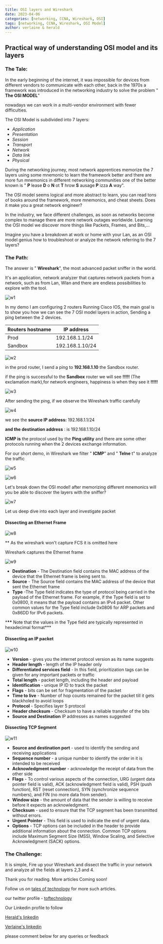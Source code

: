 ```yaml
---
title: OSI layers and Wireshark
date: 2023-04-06
categories: [networking, CCNA, Wireshark, OSI]
tags: [networking, CCNA, Wireshark, OSI Model]
author: verlaine & herald
---
```


## **Practical way of understanding OSI model and its layers**

### **The Tale:**

In the early beginning of the internet, it was impossible for devices from different vendors to communicate with each other, back in the 1970s a framework was introduced in the networking industry to solve the problem " **The OSI MODEL**"

nowadays we can work in a multi-vendor environment with fewer difficulties.

The OSI Model is subdivided into 7 layers:

- _Application_
- _Presentation_
- _Session_
- _Transport_
- _Network_
- _Data link_
- _Physical_

During the networking journey, most network apprentices memorize the 7 layers using some mnemonic to learn the framework better and there are more fun mnemonics in different networking communities one of the better known is " **P** lease **D** o **N** ot **T** hrow **S** ausage **P** izza **A** way".

The OSI model seems logical and more abstract to learn, you can read tons of books around the framework, more mnemonics, and cheat sheets. Does it make you a great network engineer?

In the industry, we face different challenges, as soon as networks become complex to manage there are more network outages worldwide. Learning the OSI model we discover more things like Packets, Frames, and Bits,...

Imagine you have a breakdown at work or home with your Lan, as an OSI model genius how to troubleshoot or analyze the network referring to the 7 layers?

### **The Path:**

The answer is " **Wireshark**", the most advanced packet sniffer in the world.

It's an application, network analyzer that captures network packets from a network, such as from Lan, Wlan and there are endless possibilities to explore with the tool.

![w1](/assets/img/favicons/Wireshark1.png)

In my demo I am configuring 2 routers Running Cisco IOS, the main goal is to show you how we can see the 7 OSI model layers in action, Sending a ping between the 2 devices.

| **Routers hostname** | **IP address** |
| --- | --- |
| Prod | 192.168.1.1/24 |
| Sandbox | 192.168.1.10/24 |

![w2](/assets/img/favicons/Wireshark2.png)

in the prod router, I send a ping to **192.168.1.10** the Sandbox router.

if the ping is successful to the **Sandbox** router we will see **!!!!!** (The exclamation mark),for network engineers, happiness is when they see it **!!!!!**

![w3](/assets/img/favicons/Wireshark3.png)

After sending the ping, if we observe the Wireshark traffic carefully

![w4](/assets/img/favicons/Wireshark4.png)

we see the **source IP address:** 192.168.1.1/24

**and the destination address** : is 192.168.1.10/24

**ICMP is** the protocol used by the **Ping utility** and there are some other protocols running when the 2 devices exchange information.

For our short demo, in Wireshark we filter " **ICMP**" and " **Telne** t" to analyze the traffic

![w5](/assets/img/favicons/Wireshark5.png)

![w6](/assets/img/favicons/Wireshark6.jpg)

Let's break down the OSI model! after memorizing different mnemonics will you be able to discover the layers with the sniffer?

![w7](/assets/img/favicons/Wireshark7.png)

Let us deep dive into each layer and investigate packet

#### **Dissecting an Ethernet Frame**

![w8](/assets/img/favicons/Wireshark8.png)

\*\* As the wireshark won't capture FCS it is omitted here

Wireshark captures the Ethernet frame

![w9](/assets/img/favicons/Wireshark9.png)

- **Destination** - The Destination field contains the MAC address of the device that the Ethernet frame is being sent to.
- **Source** - The Source field contains the MAC address of the device that sent the Ethernet frame
- **Type** -The Type field indicates the type of protocol being carried in the payload of the Ethernet frame. For example, if the Type field is set to 0x0800, it means that the payload contains an IPv4 packet. Other common values for the Type field include 0x0806 for ARP packets and 0x86DD for IPv6 packets.

***\*\*** Note that the values in the Type field are typically represented in hexadecimal format\*\*\*

#### **Dissecting an IP packet**

![w10](/assets/img/favicons/Wireshark10.png)

- **Version** - gives you the internet protocol version as its name suggests
- **Header length** - length of the IP header only
- **Differentiated services field** - In this field, prioritization tags can be given for any important packets or traffic
- **Total length** - packet length, including the header and payload
- **Identification** - unique IP ID to track the packet
- **Flags** - bits can be set for fragmentation of the packet
- **Time to live** - Number of hop counts remained for the packet till it gets blackholed to avoid loops
- **Protocol** - Specifies layer 5 protocol
- **Header checksum** - Checksum to have a reliable transfer of the bits
- **Source and Destination** IP addresses as names suggested

#### **Dissecting TCP Segment**

![w11](/assets/img/favicons/Wireshark11.png)

- **Source and destination port** - used to identify the sending and receiving applications
- **Sequence number** - a unique number to identify the order in it is intended to be received
- **Acknowledgment number** - acknowledge the receipt of data from the other side
- **Flags** - To control various aspects of the connection, URG (urgent data pointer field is valid), ACK (acknowledgment field is valid), PSH (push function), RST (reset connection), SYN (synchronize sequence numbers), and FIN (no more data from sender).
- **Window size** - the amount of data that the sender is willing to receive before it expects an acknowledgment.
- **Checksum** - used to ensure that the TCP segment has been transmitted without errors.
- **Urgent Pointer** - This field is used to indicate the end of urgent data.
- **Options** - TCP options can be included in the header to provide additional information about the connection. Common TCP options include Maximum Segment Size (MSS), Window Scaling, and Selective Acknowledgment (SACK) options.

### **The Challenge:**

It is simple, Fire up your Wireshark and dissect the traffic in your network and analyze all the fields at layers 2,3 and 4.

Thank you for reading. More articles Coming soon!

Follow us on [tales of technology](https://talesoftechnology.github.io) for more such articles.

our twitter profile - [toftechnology](https://twitter.com/toftechnology)

Our Linkedin profile to follow 

[Herald's linkedin](https://linkedin.com/in/herald126/)

[Verlaine's linkedin](https://www.linkedin.com/in/verlaine-j-muhungu-363507b2/)


please comment below for any queries or feedback